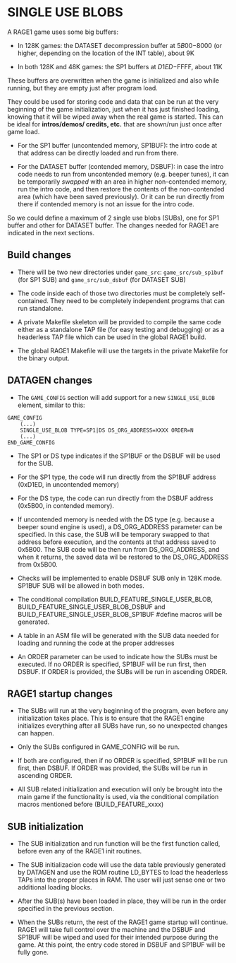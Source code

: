 # SINGLE USE BLOBS

A RAGE1 game uses some big buffers:

- In 128K games: the DATASET decompression buffer at $5B00-$8000 (or higher,
  depending on the location of the INT table), about 9K

- In both 128K and 48K games: the SP1 buffers at $D1ED-$FFFF, about 11K

These buffers are overwritten when the game is initialized and also while
running, but they are empty just after program load.

They could be used for storing code and data that can be run at the very
beginning of the game initialization, just when it has just finished
loading, knowing that it will be wiped away when the real game is started. 
This can be ideal for **intros/demos/ credits, etc.** that are shown/run
just once after game load.

- For the SP1 buffer (uncontended memory, SP1BUF): the intro code at that
  address can be directly loaded and run from there.

- For the DATASET buffer (contended memory, DSBUF): in case the intro code
  needs to run from uncontended memory (e.g.  beeper tunes), it can be
  temporarily _swapped_ with an area in higher non-contended memory, run the
  intro code, and then restore the contents of the non-contended area (which
  have been saved previously).  Or it can be run directly from there if
  contended memory is not an issue for the intro code.

So we could define a maximum of 2 single use blobs (SUBs), one for SP1
buffer and other for DATASET buffer.  The changes needed for RAGE1 are
indicated in the next sections.

## Build changes

- There will be two new directories under `game_src`: `game_src/sub_sp1buf`
  (for SP1 SUB) and `game_src/sub_dsbuf` (for DATASET SUB)

- The code inside each of those two directories must be completely
  self-contained.  They need to be completely independent programs that can
  run standalone.

- A private Makefile skeleton will be provided to compile the same code
  either as a standalone TAP file (for easy testing and debugging) or as a
  headerless TAP file which can be used in the global RAGE1 build.

- The global RAGE1 Makefile will use the targets in the private Makefile for
  the binary output.

## DATAGEN changes

- The `GAME_CONFIG` section will add support for a new `SINGLE_USE_BLOB`
  element, similar to this:

```
GAME_CONFIG
	(...)
	SINGLE_USE_BLOB TYPE=SP1|DS DS_ORG_ADDRESS=XXXX ORDER=N
	(...)
END_GAME_CONFIG

```

- The SP1 or DS type indicates if the SP1BUF or the DSBUF will be used for the
  SUB.

- For the SP1 type, the code will run directly from the SP1BUF address
  (0xD1ED, in uncontended memory)

- For the DS type, the code can run directly from the DSBUF address
  (0x5B00, in contended memory).

- If uncontended memory is needed with the DS type (e.g.  because a beeper
  sound engine is used), a DS_ORG_ADDRESS parameter can be specified.  In
  this case, the SUB will be temporary swapped to that address before
  execution, and the contents at that address saved to 0x5B00.  The SUB code
  will be then run from DS_ORG_ADDRESS, and when it returns, the saved data
  wil be restored to the DS_ORG_ADDRESS from 0x5B00.

- Checks will be implemented to enable DSBUF SUB only in 128K mode. SP1BUF
  SUB will be allowed in both modes.

- The conditional compilation BUILD_FEATURE_SINGLE_USER_BLOB,
  BUILD_FEATURE_SINGLE_USER_BLOB_DSBUF and
  BUILD_FEATURE_SINGLE_USER_BLOB_SP1BUF #define macros will be generated.

- A table in an ASM file will be generated with the SUB data needed for
  loading and running the code at the proper addresses

- An ORDER parameter can be used to indicate how the SUBs must be executed.
  If no ORDER is specified, SP1BUF will be run first, then DSBUF. If ORDER
  is provided, the SUBs will be run in ascending ORDER.

## RAGE1 startup changes

- The SUBs will run at the very beginning of the program, even before any
  initialization takes place.  This is to ensure that the RAGE1 engine
  initializes everything after all SUBs have run, so no unexpected changes
  can happen.

- Only the SUBs configured in GAME_CONFIG will be run.

- If both are configured, then if no ORDER is specified, SP1BUF will be run
  first, then DSBUF.  If ORDER was provided, the SUBs will be run in
  ascending ORDER.

- All SUB related initialization and execution will only be brought into the
  main game if the functionality is used, via the conditional compilation
  macros mentioned before (BUILD_FEATURE_xxxx)

## SUB initialization

- The SUB initialization and run function will be the first function called,
  before even any of the RAGE1 init routines.

- The SUB initializacion code will use the data table previously generated
  by DATAGEN and use the ROM routine LD_BYTES to load the headerless TAPs
  into the proper places in RAM.  The user will just sense one or two
  additional loading blocks.

- After the SUB(s) have been loaded in place, they will be run in the order
  specified in the previous section.

- When the SUBs return, the rest of the RAGE1 game startup will continue. 
  RAGE1 will take full control over the machine and the DSBUF and SP1BUF
  will be wiped and used for their intended purpose during the game.  At
  this point, the entry code stored in DSBUF and SP1BUF will be fully gone.
